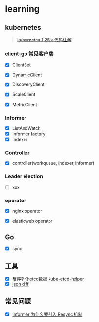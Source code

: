 # learning

## kubernetes 
> [kubernetes 1.25.x 代码注解](https://github.com/zhengyansheng/kubernetes)

### client-go 常见客户端
- [X] ClientSet
- [X] DynamicClient
- [X] DiscoveryClient
- [X] ScaleClient
- [X] MetricClient


### Informer
- [X] ListAndWatch
- [X] Informer factory
- [X] Indexer

### Controller
- [X] controller(workqueue, indexer, informer)

### Leader election
- [ ] xxx

### operator
- [X] nginx operator
- [X] elasticweb operator


## Go
- [X] sync


## 工具
- [X] [反序列化etcd数据 kube-etcd-helper](https://github.com/yamamoto-febc/kube-etcd-helper)
- [X] [json diff](https://jsondiff.com/)

## 常见问题

- [X] [Informer 为什么要引入 Resync 机制](https://github.com/cloudnativeto/sig-kubernetes/issues/11)



